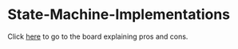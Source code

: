 # State-Machine-Implementations
Click [here](https://app.milanote.com/1PetTc1oBCQv5v/state-machine-implementations?p=rizZggqbctp ) to go to the board explaining pros and cons.


